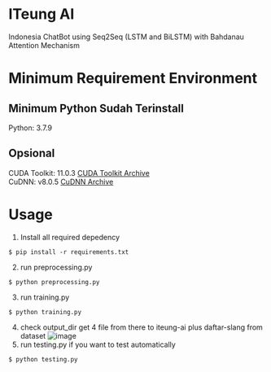 # ITeung AI
Indonesia ChatBot using Seq2Seq (LSTM and BiLSTM) with Bahdanau Attention Mechanism

# Minimum Requirement Environment
## Minimum Python Sudah Terinstall
Python: 3.7.9
## Opsional  
CUDA Toolkit: 11.0.3 [CUDA Toolkit Archive](https://developer.nvidia.com/cuda-toolkit-archive)\
CuDNN: v8.0.5 [CuDNN Archive](https://developer.nvidia.com/rdp/cudnn-archive)

# Usage
1. Install all required depedency
```console
$ pip install -r requirements.txt
```

2. run preprocessing.py
```console
$ python preprocessing.py
```

3. run training.py
```console
$ python training.py
```
4. check output_dir get 4 file from there to iteung-ai plus daftar-slang from dataset
   ![image](https://github.com/mymyid/nlp/assets/11188109/33ffb73f-5c42-4ac5-8a1b-2d44349bf3a2)
5. run testing.py if you want to test automatically
```console
$ python testing.py
```
